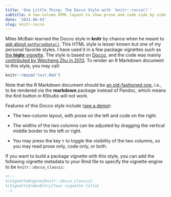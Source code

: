 ```yaml
---
title: 'One Little Thing: The Docco Style with `knitr::rocco()`'
subtitle: A two-column HTML layout to show prose and code side by side
date: '2021-06-03'
slug: knitr-rocco
---
```


Miles McBain learned the Docco style in **knitr** by chance when he meant to
[ask about
`getParseData()`](https://twitter.com/MilesMcBain/status/1117769453691752448).
This HTML style is lesser known but one of my personal favorite styles. I have
used it in a few package vignettes such as [the **highr**
vignette](https://cran.r-project.org/web/packages/highr/vignettes/highr-internals.html).
The style is based on [Docco](https://github.com/jashkenas/docco), and the code
was mainly [contributed by Weicheng Zhu in
2013](https://github.com/yihui/knitr/pull/577). To render an R Markdown document
to this style, you may call:

``` r
knitr::rocco('test.Rmd')
```

Note that the R Markdown document should be [an old-fashioned
one](https://rmarkdown.rstudio.com/authoring_migrating_from_v1.html#continuing-to-use-v1),
i.e., to be rendered via the **markdown** package instead of Pandoc, which means
the Knit button in RStudio will not work.

Features of this Docco style include ([see a
demo](https://cran.r-project.org/web/packages/knitr/vignettes/docco-classic.html)):

-   The two-column layout, with prose on the left and code on the right.

-   The widths of the two columns can be adjusted by dragging the vertical
    middle border to the left or right.

-   You may press the key `t` to toggle the visibility of the two columns, so
    you may read prose only, code only, or both.

If you want to build a package vignette with this style, you can add the
following vignette metadata to your Rmd file to specify the vignette engine to
be `knitr::docco_classic`:

``` html
<!--
%\VignetteEngine{knitr::docco_classic}
%\VignetteIndexEntry{Your vignette title}
-->
```
